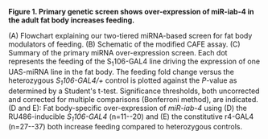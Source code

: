 **Figure 1. Primary genetic screen shows over-expression of miR-iab-4 in the adult fat body increases feeding.**

(A) Flowchart explaining our two-tiered miRNA-based screen for fat body modulators of feeding.
(B) Schematic of the modified CAFE assay.
(C) Summary of the primary miRNA over-expression screen. Each dot represents the feeding of the S<sub>1</sub>106-GAL4 line driving the expression of one UAS-miRNA line in the fat body. The feeding fold change versus the heterozygous *S<sub>1</sub>106-GAL4/+* control is plotted against the *P*-value as determined by a Student's t-test. Significance thresholds, both uncorrected and corrected for multiple comparisons (Bonferroni method), are indicated.
(D and E): Fat body-specific over-expression of *miR-iab-4* using (D) the RU486-inducible *S<sub>1</sub>106-GAL4* (n=11--20) and (E) the constitutive r4-GAL4 (n=27--37) both increase feeding compared to heterozygous controls.